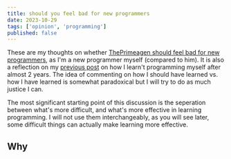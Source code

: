 ```yaml
---
title: should you feel bad for new programmers
date: 2023-10-29
tags: ['opinion', 'programming']
published: false
---
```


These are my thoughts on whether [ThePrimeagen should feel bad for new programmers](https://www.youtube.com/watch?v=ZkuqEWxWI-M&t=240s), as I'm a new programmer myself (compared to him). It is also a reflection on my [previous post](./how-i-learned-programming) on how I learn't programming myself after almost 2 years. The idea of commenting on how I should have learned vs. how I have learned is somewhat paradoxical but I will try to do as much justice I can.

The most significant starting point of this discussion is the seperation between what's more difficult, and what's more effective in learning programming. I will not use them interchangeably, as you will see later, some difficult things can actually make learning more effective.

## Why